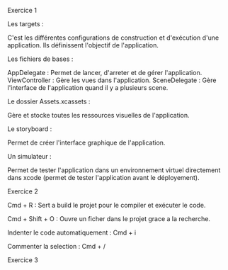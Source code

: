 Exercice 1

Les targets :

C'est les différentes configurations de construction et d'exécution d'une application. Ils définissent l'objectif de l'application.

Les fichiers de bases :

AppDelegate : Permet de lancer, d'arreter et de gérer l'application. 
ViewController : Gère les vues dans l'application.
SceneDelegate : Gère l'interface de l'application quand il y a plusieurs scene.

Le dossier Assets.xcassets :

Gère et stocke toutes les ressources visuelles de l'application.

Le storyboard :

Permet de créer l'interface graphique de l'application.

Un simulateur : 

Permet de tester l'application dans un environnement virtuel directement dans xcode (permet de tester l'application avant le déployement).

Exercice 2 

Cmd + R : Sert a build le projet pour le compiler et exécuter le code.

Cmd + Shift + O : Ouvre un ficher dans le projet grace a la recherche.

Indenter le code automatiquement : Cmd + i

Commenter la selection : Cmd + /

Exercice 3


